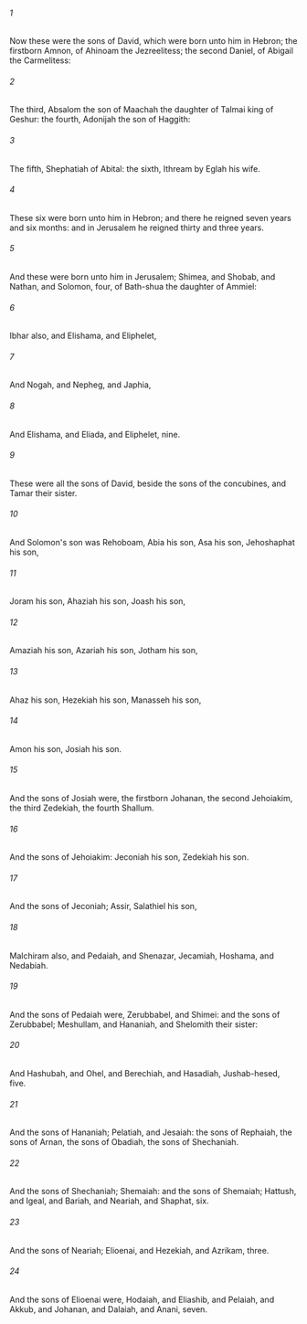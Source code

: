 ###### 1
Now these were the sons of David, which were born unto him in Hebron; the firstborn Amnon, of Ahinoam the Jezreelitess; the second Daniel, of Abigail the Carmelitess:

###### 2
The third, Absalom the son of Maachah the daughter of Talmai king of Geshur: the fourth, Adonijah the son of Haggith:

###### 3
The fifth, Shephatiah of Abital: the sixth, Ithream by Eglah his wife.

###### 4
These six were born unto him in Hebron; and there he reigned seven years and six months: and in Jerusalem he reigned thirty and three years.

###### 5
And these were born unto him in Jerusalem; Shimea, and Shobab, and Nathan, and Solomon, four, of Bath-shua the daughter of Ammiel:

###### 6
Ibhar also, and Elishama, and Eliphelet,

###### 7
And Nogah, and Nepheg, and Japhia,

###### 8
And Elishama, and Eliada, and Eliphelet, nine.

###### 9
These were all the sons of David, beside the sons of the concubines, and Tamar their sister.

###### 10
And Solomon's son was Rehoboam, Abia his son, Asa his son, Jehoshaphat his son,

###### 11
Joram his son, Ahaziah his son, Joash his son,

###### 12
Amaziah his son, Azariah his son, Jotham his son,

###### 13
Ahaz his son, Hezekiah his son, Manasseh his son,

###### 14
Amon his son, Josiah his son.

###### 15
And the sons of Josiah were, the firstborn Johanan, the second Jehoiakim, the third Zedekiah, the fourth Shallum.

###### 16
And the sons of Jehoiakim: Jeconiah his son, Zedekiah his son.

###### 17
And the sons of Jeconiah; Assir, Salathiel his son,

###### 18
Malchiram also, and Pedaiah, and Shenazar, Jecamiah, Hoshama, and Nedabiah.

###### 19
And the sons of Pedaiah were, Zerubbabel, and Shimei: and the sons of Zerubbabel; Meshullam, and Hananiah, and Shelomith their sister:

###### 20
And Hashubah, and Ohel, and Berechiah, and Hasadiah, Jushab-hesed, five.

###### 21
And the sons of Hananiah; Pelatiah, and Jesaiah: the sons of Rephaiah, the sons of Arnan, the sons of Obadiah, the sons of Shechaniah.

###### 22
And the sons of Shechaniah; Shemaiah: and the sons of Shemaiah; Hattush, and Igeal, and Bariah, and Neariah, and Shaphat, six.

###### 23
And the sons of Neariah; Elioenai, and Hezekiah, and Azrikam, three.

###### 24
And the sons of Elioenai were, Hodaiah, and Eliashib, and Pelaiah, and Akkub, and Johanan, and Dalaiah, and Anani, seven.

